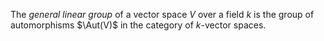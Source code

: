 The *general linear group* of a vector space $V$ over a field $k$ is the group of automorphisms $\Aut(V)$ in the category of $k$-vector spaces.
